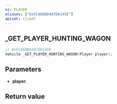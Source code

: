 ```yaml
---
ns: PLAYER
aliases: ["0x5CA6BBD4A7D8145E"]
apiset: client
---
```

## _GET_PLAYER_HUNTING_WAGON

```c
// 0x5CA6BBD4A7D8145E
Vehicle _GET_PLAYER_HUNTING_WAGON(Player player);
```


## Parameters
* **player**:

## Return value


